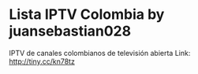 # Lista IPTV Colombia by juansebastian028
IPTV de canales colombianos de televisión abierta
Link: http://tiny.cc/kn78tz
